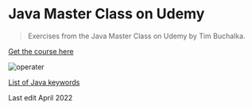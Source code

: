 # Java Master Class on Udemy

> Exercises from the Java Master Class on Udemy by Tim Buchalka.
 
 [Get the course here](https://www.udemy.com/course/java-the-complete-java-developer-course/)

![operater](https://user-images.githubusercontent.com/83961643/164141439-c35213a8-9e9f-4699-931b-bb99fdfd17b9.jpeg)

[List of Java keywords](https://en.wikipedia.org/wiki/List_of_Java_keywords)


Last edit April 2022
